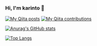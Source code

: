### Hi, I'm karinto 👋

[![My Qiita posts](https://qiita-badge.apiapi.app/s/karintou8710/posts.svg)](http://qiita.com/karintou8710)
[![My Qiita contributions](https://qiita-badge.apiapi.app/s/karintou8710/contributions.svg)](http://qiita.com/karintou8710)

[![Anurag's GitHub stats](https://github-readme-stats.vercel.app/api?username=karintou8710)](https://github.com/anuraghazra/github-readme-stats)

[![Top Langs](https://github-readme-stats.vercel.app/api/top-langs/?username=karintou8710&langs_count=8)](https://github.com/anuraghazra/github-readme-stats)


<!--
**karintou8710/karintou8710** is a ✨ _special_ ✨ repository because its `README.md` (this file) appears on your GitHub profile.

Here are some ideas to get you started:

- 🔭 I’m currently working on ...
- 🌱 I’m currently learning ...
- 👯 I’m looking to collaborate on ...
- 🤔 I’m looking for help with ...
- 💬 Ask me about ...
- 📫 How to reach me: ...
- 😄 Pronouns: ...
- ⚡ Fun fact: ...
-->

